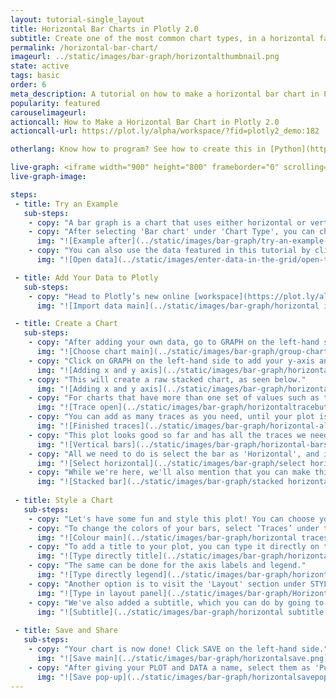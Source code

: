 ```yaml
---
layout: tutorial-single_layout
title: Horizontal Bar Charts in Plotly 2.0
subtitle: Create one of the most common chart types, in a horizontal fashion.
permalink: /horizontal-bar-chart/
imageurl: ../static/images/bar-graph/horizontalthumbnail.png
state: active
tags: basic
order: 6
meta_description: A tutorial on how to make a horizontal bar chart in Plotly 2.0.
popularity: featured
carouselimageurl:
actioncall: How to Make a Horizontal Bar Chart in Plotly 2.0
actioncall-url: https://plot.ly/alpha/workspace/?fid=plotly2_demo:182

otherlang: Know how to program? See how to create this in [Python](https://plot.ly/python/horizontal-bar-charts/).

live-graph: <iframe width="900" height="800" frameborder="0" scrolling="no" src="https://plot.ly/~plotly2_demo/182.embed"></iframe>
live-graph-image:

steps:
 - title: Try an Example
   sub-steps:
    - copy: "A bar graph is a chart that uses either horizontal or vertical bars to show comparisons among categories."
    - copy: "After selecting 'Bar chart' under 'Chart Type', you can check out an example before adding your own data. Clicking the 'try an example' button will show what a sample chart looks like after adding data and playing with the style. You'll also see what labels and style attributes were selected for this specific chart, as well as the end result."
      img: "![Example after](../static/images/bar-graph/try-an-example-after.png)"
    - copy: "You can also use the data featured in this tutorial by clicking on 'Open This Data in Plotly' on the left-hand side. It'll open in Plotly’s online [workspace](https://plot.ly/create)."
      img: "![Open data](../static/images/enter-data-in-the-grid/open-this-data.png)"

 - title: Add Your Data to Plotly
   sub-steps:
    - copy: "Head to Plotly’s new online [workspace](https://plot.ly/alpha/workspace/) and add your data. You have the option of typing directly in the grid, uploading your file, or entering a URL of an online dataset. Plotly accepts .xls, .xlsx, or .csv files. For more information on how to enter your data, see [this](http://help.plot.ly/add-data-to-the-plotly-grid/) tutorial."
      img: "![Import data main](../static/images/bar-graph/horizontal import.png)"

 - title: Create a Chart
   sub-steps:
    - copy: "After adding your own data, go to GRAPH on the left-hand side, then 'Create'. Choose 'Bar chart' under 'Chart type'."
      img: "![Choose chart main](../static/images/bar-graph/group-chart-type-main.png)"
    - copy: "Click on GRAPH on the left-hand side to add your y-axis and x-axis to your stacked bar chart. After selecting ‘Bar chart', you should then fill out the Y and X dropdown to create the plot."
      img: "![Adding x and y axis](../static/images/bar-graph/horizontalxandyvalues.png)"
    - copy: "This will create a raw stacked chart, as seen below."
      img: "![Adding x and y axis](../static/images/bar-graph/horizontalrawplot.png)"
    - copy: "For charts that have more than one set of values such as this one, we need to add more data on the y-axis. We do this by clicking on the '+Trace' button at the top right-hand side of that pane."
      img: "![Trace open](../static/images/bar-graph/horizontaltracebutton.png)"
    - copy: "You can add as many traces as you need, until your plot is complete!"
      img: "![Finished traces](../static/images/bar-graph/horizontal-all-traces.png)"
    - copy: "This plot looks good so far and has all the traces we need, but we want to make this a horizontal bar chart. By going to the 'Traces' tab under STYLE, we can see that bars are selected as 'Vertical' by default."
      img: "![Vertical bars](../static/images/bar-graph/horizontal-bars-section.png)"
    - copy: "All we need to do is select the bar as 'Horizontal', and it's not even necessary to do this to every trace. As you can see in the GIF below, it changes them all at once."
      img: "![Select horizontal](../static/images/bar-graph/select horizontal.gif)"
    - copy: "While we're here, we'll also mention that you can make this a stacked bar chart by selecting the 'Stacked' option in this very same section. Check out [this](http://help.plot.ly/stacked-bar-chart/) great tutorial for more information."
      img: "![Stacked bar](../static/images/bar-graph/stacked horizontal.gif)"
        
 - title: Style a Chart
   sub-steps:
    - copy: "Let's have some fun and style this plot! You can choose your colors, text position, or typeface. Click on STYLE on the left-hand side to play around with the style of your chart."
    - copy: "To change the colors of your bars, select ‘Traces’ under the same STYLE tab, then click on FILL and a color pop-up will appear. As you scroll down that pane, each bar will have its own FILL color that you can change. Note that certain colors and typeface are only available with a PRO subscription. Click [here](https://plot.ly/products/cloud/) to upgrade!"
      img: "![Colour main](../static/images/bar-graph/horizontal traces colour.png)"
    - copy: "To add a title to your plot, you can type it directly on the title by double-clicking it."
      img: "![Type directly title](../static/images/bar-graph/horizontal title directly.png)"
    - copy: "The same can be done for the axis labels and legend."
      img: "![Type directly legend](../static/images/bar-graph/horizontal axes label.png)"
    - copy: "Another option is to visit the 'Layout' section under STYLE, click on 'Text' and enter your title in the box, as shown below."
      img: "![Type in layout panel](../static/images/bar-graph/Horizontaltitle.png)"
    - copy: "We've also added a subtitle, which you can do by going to the 'Notes' section. For more information about annotations and the different types of notes that can be added to your plot, visit [this](http://help.plot.ly/how-to-add-annotations/) page!"
      img: "![Subtitle](../static/images/bar-graph/horizontal subtitle.png)"
        
 - title: Save and Share
   sub-steps:
    - copy: "Your chart is now done! Click SAVE on the left-hand side."
      img: "![Save main](../static/images/bar-graph/horizontalsave.png)"
    - copy: "After giving your PLOT and DATA a name, select them as 'Public' or 'Private'. For more information on how sharing works, including the difference between private, public and secret sharing, visit [this](http://help.plot.ly/save-share-and-export-in-plotly/) page."
      img: "![Save pop-up](../static/images/bar-graph/horizontalsavepopup.png)"
---
```


